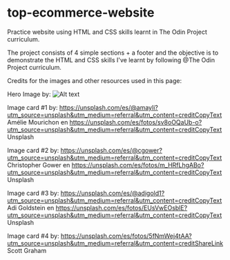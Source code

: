 # top-ecommerce-website
Practice website using HTML and CSS skills learnt in The Odin Project curriculum.

The project consists of 4 simple sections + a footer and the objective is to demonstrate the HTML and CSS skills I've learnt
by following @The Odin Project curriculum.

Credits for the images and other resources used in this page:

Hero Image by: ![Alt text](charlesdeluvio-Lks7vei-eAg-unsplash.jpg)

Image card #1 by: 
https://unsplash.com/es/@amayli?utm_source=unsplash&utm_medium=referral&utm_content=creditCopyText  Amélie Mourichon en https://unsplash.com/es/fotos/sv8oOQaUb-o?utm_source=unsplash&utm_medium=referral&utm_content=creditCopyText Unsplash

Image card #2 by:
https://unsplash.com/es/@cgower?utm_source=unsplash&utm_medium=referral&utm_content=creditCopyText Christopher Gower en https://unsplash.com/es/fotos/m_HRfLhgABo?utm_source=unsplash&utm_medium=referral&utm_content=creditCopyText Unsplash

Image card #3 by:
https://unsplash.com/es/@adigold1?utm_source=unsplash&utm_medium=referral&utm_content=creditCopyText Adi Goldstein en https://unsplash.com/es/fotos/EUsVwEOsblE?utm_source=unsplash&utm_medium=referral&utm_content=creditCopyText Unsplash

Image card #4 by:
https://unsplash.com/es/fotos/5fNmWej4tAA?utm_source=unsplash&utm_medium=referral&utm_content=creditShareLink Scott Graham